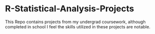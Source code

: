 # R-Statistical-Analysis-Projects
This Repo contains projects from my undergrad coursework, although  completed in school I feel the skills utilized in these projects are notable. 
